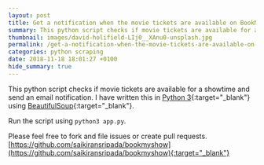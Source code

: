 ```yaml
---
layout: post
title: Get a notification when the movie tickets are available on BookMyShow
summary: This python script checks if movie tickets are available for a showtime and send an email notification. I’ve written this in Python 3 using BeautifulSoup.
thumbnail: images/david-holifield-LIj0__XAnu0-unsplash.jpg
permalink: /get-a-notification-when-the-movie-tickets-are-available-on-bookmyshow/
categories: python scraping
date: 2018-11-18 18:01:27 +0100
hide_summary: true
---
```


This python script checks if movie tickets are available for a showtime and send an email notification. I have written this in [Python 3](https://www.python.org/){:target="_blank"} using [BeautifulSoup](https://www.crummy.com/software/BeautifulSoup/){:target="_blank"}.

Run the script using `python3 app.py`.

Please feel free to fork and file issues or create pull requests.
[https://github.com/saikiransripada/bookmyshow](https://github.com/saikiransripada/bookmyshow){:target="_blank"}